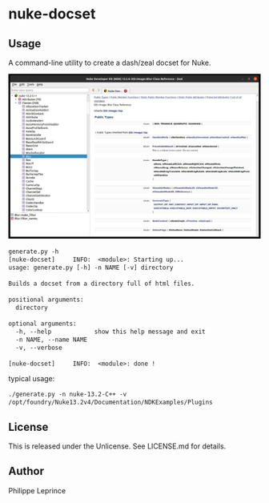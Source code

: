 # nuke-docset

## Usage

A command-line utility to create a dash/zeal docset for Nuke.

![The mandatory screenshot !](nuke-docset-screenshot.jpg)

```
generate.py -h
[nuke-docset]     INFO:  <module>: Starting up...
usage: generate.py [-h] -n NAME [-v] directory

Builds a docset from a directory full of html files.

positional arguments:
  directory

optional arguments:
  -h, --help            show this help message and exit
  -n NAME, --name NAME
  -v, --verbose

[nuke-docset]     INFO:  <module>: done !
```

typical usage:
```
./generate.py -n nuke-13.2-C++ -v /opt/foundry/Nuke13.2v4/Documentation/NDKExamples/Plugins
```


## License

This is released under the Unlicense. See LICENSE.md for details.

## Author

Philippe Leprince
